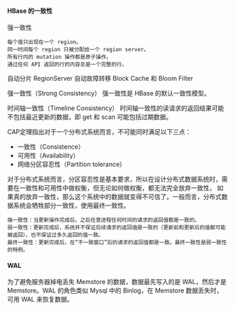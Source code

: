 #### HBase 的一致性

强一致性

```
每个值只出现在一个 region。
同一时间每个 region 只被分配给一个 region server。
所有行内的 mutation 操作都是原子操作。
通过任何 API 返回的行的内容总是一个完整的行。
```

自动分片
RegionServer 自动故障转移
Block Cache 和 Bloom Filter


强一致性（Strong Consistency） 强一致性是 HBase 的默认一致性模型。

时间轴一致性（Timeline Consistency）
时间轴一致性的读请求的返回结果可能不包括最近更新的数据，即 get 和 scan 可能包括过期数据。

CAP定理指出对于一个分布式系统而言，不可能同时满足以下三点：

* 一致性（Consistence）
* 可用性（Availability）
* 网络分区容忍性（Partition tolerance）


对于分布式系统而言，分区容忍性是基本要求，所以在设计分布式数据系统时，需要在一致性和可用性中做权衡，但无论如何做权衡，都无法完全放弃一致性，
如果真的放弃一致性，那么这个系统中的数据就变得不可信了。一般而言，分布式数据系统会牺牲部分一致性，使用最终一致性。
```
强一致性：当更新操作完成后，之后任意进程任何时间的请求的返回值都是一致的。
弱一致性：更新完成后，系统并不保证后续请求的返回值是一致的（更新前和更新后的值都可能被返回），也不保证过多久返回的值一致。
最终一致性：更新完成后，在“不一致窗口”后的请求的返回值都是一致。最终一致性是弱一致性的特例。
```

#### WAL

为了避免服务器掉电丢失 Memstore 的数据，数据最先写入的是 WAL，然后才是 Memstore。WAL 的角色类似 Mysql 中的 Binlog，在 Memstore 数据丢失时，可用 WAL 来恢复数据。